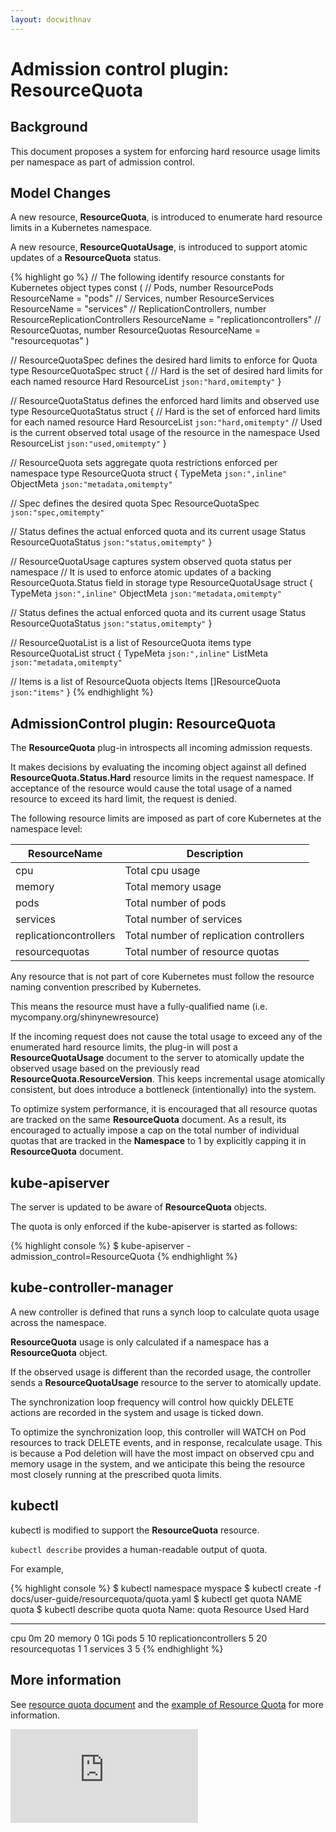 ```yaml
---
layout: docwithnav
---
```

<!-- BEGIN MUNGE: UNVERSIONED_WARNING -->


<!-- END MUNGE: UNVERSIONED_WARNING -->

# Admission control plugin: ResourceQuota

## Background

This document proposes a system for enforcing hard resource usage limits per namespace as part of admission control.

## Model Changes

A new resource, **ResourceQuota**, is introduced to enumerate hard resource limits in a Kubernetes namespace.

A new resource, **ResourceQuotaUsage**, is introduced to support atomic updates of a **ResourceQuota** status.

{% highlight go %}
// The following identify resource constants for Kubernetes object types
const (
  // Pods, number
  ResourcePods ResourceName = "pods"
  // Services, number
  ResourceServices ResourceName = "services"
  // ReplicationControllers, number
  ResourceReplicationControllers ResourceName = "replicationcontrollers"
  // ResourceQuotas, number
  ResourceQuotas ResourceName = "resourcequotas"
)

// ResourceQuotaSpec defines the desired hard limits to enforce for Quota
type ResourceQuotaSpec struct {
  // Hard is the set of desired hard limits for each named resource
  Hard ResourceList `json:"hard,omitempty"`
}

// ResourceQuotaStatus defines the enforced hard limits and observed use
type ResourceQuotaStatus struct {
  // Hard is the set of enforced hard limits for each named resource
  Hard ResourceList `json:"hard,omitempty"`
  // Used is the current observed total usage of the resource in the namespace
  Used ResourceList `json:"used,omitempty"`
}

// ResourceQuota sets aggregate quota restrictions enforced per namespace
type ResourceQuota struct {
  TypeMeta   `json:",inline"`
  ObjectMeta `json:"metadata,omitempty"`

  // Spec defines the desired quota
  Spec ResourceQuotaSpec `json:"spec,omitempty"`

  // Status defines the actual enforced quota and its current usage
  Status ResourceQuotaStatus `json:"status,omitempty"`
}

// ResourceQuotaUsage captures system observed quota status per namespace
// It is used to enforce atomic updates of a backing ResourceQuota.Status field in storage
type ResourceQuotaUsage struct {
  TypeMeta   `json:",inline"`
  ObjectMeta `json:"metadata,omitempty"`

  // Status defines the actual enforced quota and its current usage
  Status ResourceQuotaStatus `json:"status,omitempty"`
}

// ResourceQuotaList is a list of ResourceQuota items
type ResourceQuotaList struct {
  TypeMeta `json:",inline"`
  ListMeta `json:"metadata,omitempty"`

  // Items is a list of ResourceQuota objects
  Items []ResourceQuota `json:"items"`
}
{% endhighlight %}

## AdmissionControl plugin: ResourceQuota

The **ResourceQuota** plug-in introspects all incoming admission requests. 

It makes decisions by evaluating the incoming object against all defined **ResourceQuota.Status.Hard** resource limits in the request
namespace.  If acceptance of the resource would cause the total usage of a named resource to exceed its hard limit, the request is denied.

The following resource limits are imposed as part of core Kubernetes at the namespace level:

| ResourceName | Description |
| ------------ | ----------- |
| cpu | Total cpu usage |
| memory | Total memory usage |
| pods | Total number of pods  |
| services | Total number of services |
| replicationcontrollers | Total number of replication controllers |
| resourcequotas | Total number of resource quotas |

Any resource that is not part of core Kubernetes must follow the resource naming convention prescribed by Kubernetes.

This means the resource must have a fully-qualified name (i.e. mycompany.org/shinynewresource)

If the incoming request does not cause the total usage to exceed any of the enumerated hard resource limits, the plug-in will post a
**ResourceQuotaUsage** document to the server to atomically update the observed usage based on the previously read 
**ResourceQuota.ResourceVersion**.  This keeps incremental usage atomically consistent, but does introduce a bottleneck (intentionally)
into the system.

To optimize system performance, it is encouraged that all resource quotas are tracked on the same **ResourceQuota** document.  As a result,
its encouraged to actually impose a cap on the total number of individual quotas that are tracked in the **Namespace** to 1 by explicitly
capping it in **ResourceQuota** document.

## kube-apiserver

The server is updated to be aware of **ResourceQuota** objects.

The quota is only enforced if the kube-apiserver is started as follows:

{% highlight console %}
$ kube-apiserver -admission_control=ResourceQuota
{% endhighlight %}

## kube-controller-manager

A new controller is defined that runs a synch loop to calculate quota usage across the namespace.

**ResourceQuota** usage is only calculated if a namespace has a **ResourceQuota** object.

If the observed usage is different than the recorded usage, the controller sends a **ResourceQuotaUsage** resource
to the server to atomically update.

The synchronization loop frequency will control how quickly DELETE actions are recorded in the system and usage is ticked down.

To optimize the synchronization loop, this controller will WATCH on Pod resources to track DELETE events, and in response, recalculate
usage.  This is because a Pod deletion will have the most impact on observed cpu and memory usage in the system, and we anticipate
this being the resource most closely running at the prescribed quota limits.

## kubectl

kubectl is modified to support the **ResourceQuota** resource.

`kubectl describe` provides a human-readable output of quota.

For example,

{% highlight console %}
$ kubectl namespace myspace
$ kubectl create -f docs/user-guide/resourcequota/quota.yaml
$ kubectl get quota
NAME
quota
$ kubectl describe quota quota
Name:                   quota
Resource                Used    Hard
--------                ----    ----
cpu                     0m      20
memory                  0       1Gi
pods                    5       10
replicationcontrollers  5       20
resourcequotas          1       1
services                3       5
{% endhighlight %}

## More information 

See [resource quota document](../admin/resource-quota.html) and the [example of Resource Quota](../user-guide/resourcequota/) for more information.


<!-- BEGIN MUNGE: GENERATED_ANALYTICS -->
[![Analytics](https://kubernetes-site.appspot.com/UA-36037335-10/GitHub/docs/design/admission_control_resource_quota.md?pixel)]()
<!-- END MUNGE: GENERATED_ANALYTICS -->

